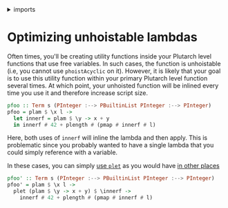 <details>
<summary> imports </summary>
<p>

```haskell
module Plutarch.Docs.OptimizingUnhoistable (pfoo, pfoo') where
import Plutarch.Prelude
```

</p>
</details>

# Optimizing unhoistable lambdas

Often times, you'll be creating utility functions inside your Plutarch level functions that use free variables. In such cases, the function is unhoistable (i.e, you cannot use `phoistAcyclic` on it). However, it is likely that your goal is to use this utility function within your primary Plutarch level function several times. At which point, your unhoisted function will be inlined every time you use it and therefore increase script size.

```haskell
pfoo :: Term s (PInteger :--> PBuiltinList PInteger :--> PInteger)
pfoo = plam $ \x l ->
  let innerf = plam $ \y -> x + y
  in innerf # 42 + plength # (pmap # innerf # l)
```

Here, both uses of `innerf` will inline the lambda and then apply. This is problematic since you probably wanted to have a single lambda that you could simply reference with a variable.

In these cases, you can simply [use `plet`](./DontDuplicateWork.md) as you would have [in other places](../Usage/AvoidWorkDuplicationUsingPlet.md)

```haskell
pfoo' :: Term s (PInteger :--> PBuiltinList PInteger :--> PInteger)
pfoo' = plam $ \x l ->
  plet (plam $ \y -> x + y) $ \innerf ->
    innerf # 42 + plength # (pmap # innerf # l)
```
